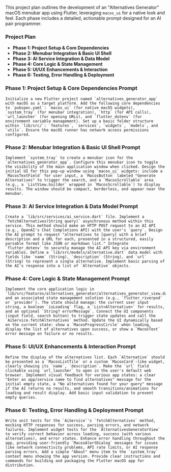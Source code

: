 This project plan outlines the development of an "Alternatives Generator" macOS menubar app using Flutter, leveraging `macos_ui` for a native look and feel. Each phase includes a detailed, actionable prompt designed for an AI pair programmer.

### Project Plan
- **Phase 1: Project Setup & Core Dependencies**
- **Phase 2: Menubar Integration & Basic UI Shell**
- **Phase 3: AI Service Integration & Data Model**
- **Phase 4: Core Logic & State Management**
- **Phase 5: UI/UX Enhancements & Interaction**
- **Phase 6: Testing, Error Handling & Deployment**

### Phase 1: Project Setup & Core Dependencies Prompt
```
Initialize a new Flutter project named `alternatives_generator_app` with macOS as a target platform. Add the following core dependencies to `pubspec.yaml`: `macos_ui` (for native macOS widgets), `system_tray` (for menubar integration), `http` (for API calls), `url_launcher` (for opening URLs), and `flutter_dotenv` (for environment variable management). Set up a basic folder structure within `lib/src/`: `features`, `services`, `widgets`, `models`, and `utils`. Ensure the macOS runner has network access permissions configured.
```

### Phase 2: Menubar Integration & Basic UI Shell Prompt
```
Implement `system_tray` to create a menubar icon for the `alternatives_generator_app`. Configure this menubar icon to toggle the visibility of the main application window when clicked. Design the initial UI for this pop-up window using `macos_ui` widgets: include a `MacosTextField` for user input, a `MacosButton` labeled "Generate Alternatives" to trigger the search, and a `MacosScrollable` area (e.g., a `ListView.builder` wrapped in `MacosScrollable`) to display results. The window should be compact, borderless, and appear near the menubar.
```

### Phase 3: AI Service Integration & Data Model Prompt
```
Create a `lib/src/services/ai_service.dart` file. Implement a `fetchAlternatives(String query)` asynchronous method within this service. This method should make an HTTP POST request to an AI API (e.g., OpenAI's Chat Completions API) with the user's `query`. Design the AI prompt to request "alternatives to [query] with a brief description and a URL for each, presented in a structured, easily parsable format like JSON or markdown list." Integrate `flutter_dotenv` to securely manage the AI API key via environment variables. Define a `lib/src/models/alternative.dart` data model with fields like `name` (String), `description` (String), and `url` (String) to represent a single alternative. Implement basic parsing of the AI's response into a list of `Alternative` objects.
```

### Phase 4: Core Logic & State Management Prompt
```
Implement the core application logic in `lib/src/features/alternatives_generator/alternatives_generator_view.dart` and an associated state management solution (e.g., `flutter_riverpod` or `provider`). The state should manage: the current user input string, a boolean `isLoading` flag, a `List<Alternative>` for results, and an optional `String? errorMessage`. Connect the UI components (input field, search button) to trigger state updates and call the `AiService.fetchAlternatives` method. Update the UI dynamically based on the current state: show a `MacosProgressCircle` when loading, display the list of alternatives upon success, or show a `MacosText` error message on failure or no results.
```

### Phase 5: UI/UX Enhancements & Interaction Prompt
```
Refine the display of the alternatives list. Each `Alternative` should be presented as a `MacosListTile` or a custom `MacosCard`-like widget, clearly showing its `name`, `description`. Make the `url` field clickable using `url_launcher` to open in the user's default web browser. Implement visual feedback for various app states: a clear "Enter an app/service name to find alternatives" message for the initial empty state, a "No alternatives found for your query" message if the AI returns no results, and smooth transitions/animations for loading and result display. Add basic input validation to prevent empty queries.
```

### Phase 6: Testing, Error Handling & Deployment Prompt
```
Write unit tests for the `AiService`'s `fetchAlternatives` method, mocking HTTP responses for success, parsing errors, and network failures. Implement widget tests for the `AlternativesGeneratorView` to verify correct behavior across loading, success (with various alternatives), and error states. Enhance error handling throughout the app, providing user-friendly `MacosAlertDialog` messages for issues like network connectivity problems, API rate limits, or AI response parsing errors. Add a simple "About" menu item to the `system_tray` context menu showing the app version. Provide clear instructions and commands for building and packaging the Flutter macOS app for distribution.